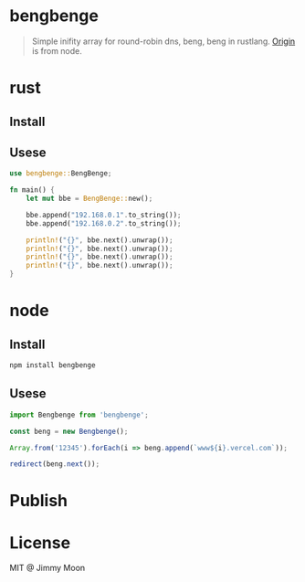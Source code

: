 # bengbenge

> Simple inifity array for round-robin dns, beng, beng in rustlang. [Origin](https://github.com/ragingwind/node-bengbenge) is from node.

# rust

## Install

## Usese

```rust
use bengbenge::BengBenge;

fn main() {
    let mut bbe = BengBenge::new();

    bbe.append("192.168.0.1".to_string());
    bbe.append("192.168.0.2".to_string());

    println!("{}", bbe.next().unwrap());
    println!("{}", bbe.next().unwrap());
    println!("{}", bbe.next().unwrap());
    println!("{}", bbe.next().unwrap());
}
```

# node

## Install

```sh
npm install bengbenge
```

## Usese

```js
import Bengbenge from 'bengbenge';

const beng = new Bengbenge();

Array.from('12345').forEach(i => beng.append(`www${i}.vercel.com`));

redirect(beng.next());
```

# Publish



# License

MIT @ Jimmy Moon